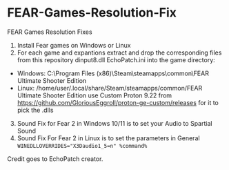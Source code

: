 # FEAR-Games-Resolution-Fix
FEAR Games Resolution Fixes

1. Install Fear games on Windows or Linux
2. For each game and expantions extract and drop the corresponding files from this repository dinput8.dll EchoPatch.ini into the game directory:
 * Windows:  C:\Program Files (x86)\Steam\steamapps\common\FEAR Ultimate Shooter Edition
 * Linux: /home/user/.local/share/Steam/steamapps/common/FEAR Ultimate Shooter Edition use Custom Proton 9.22 from https://github.com/GloriousEggroll/proton-ge-custom/releases for it to pick the .dlls
3. Sound Fix for Fear 2 in Windows 10/11 is to set your Audio to Spartial Sound
4. Sound Fix For Fear 2 in Linux is to set the parameters in General ``WINEDLLOVERRIDES="X3Daudio1_5=n" %command%``

Credit goes to EchoPatch creator.


 
